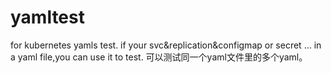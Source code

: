 # yamltest
for kubernetes yamls test.
if your svc&replication&configmap or secret ...  in a yaml file,you can use it to test.
可以测试同一个yaml文件里的多个yaml。
